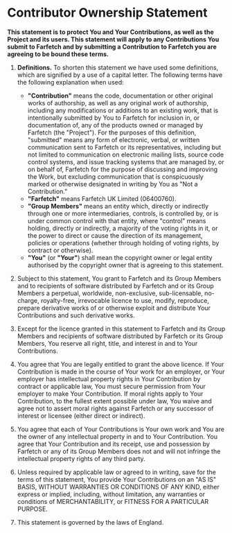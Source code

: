 # Contributor Ownership Statement

**This statement is to protect You and Your Contributions, as well as the Project and its users. This statement will apply to any Contributions You submit to Farfetch and by submitting a Contribution to Farfetch you are agreeing to be bound these terms.**

1. **Definitions.** To shorten this statement we have used some definitions, which are signified by a use of a capital letter. The following terms have the following explanation when used:
	- **"Contribution"** means the code, documentation or other original works of authorship, as well as any original work of authorship, including any modifications or additions to an existing work, that is intentionally submitted by You to Farfetch for inclusion in, or documentation of, any of the products owned or managed by Farfetch (the "Project"). For the purposes of this definition, "submitted" means any form of electronic, verbal, or written communication sent to Farfetch or its representatives, including but not limited to communication on electronic mailing lists, source code control systems, and issue tracking systems that are managed by, or on behalf of, Farfetch for the purpose of discussing and improving the Work, but excluding communication that is conspicuously marked or otherwise designated in writing by You as "Not a Contribution."
	- **"Farfetch"** means Farfetch UK Limited (06400760).
	- **"Group Members"** means an entity which, directly or indirectly through one or more intermediaries, controls, is controlled by, or is under common control with that entity, where "control" means holding, directly or indirectly, a majority of the voting rights in it, or the power to direct or cause the direction of its management, policies or operations (whether through holding of voting rights, by contract or otherwise).
	- **"You"** (or **"Your"**) shall mean the copyright owner or legal entity authorised by the copyright owner that is agreeing to this statement. 

2. Subject to this statement, You grant to Farfetch and its Group Members and to recipients of software distributed by Farfetch and or its Group Members a perpetual, worldwide, non-exclusive, sub-licensable, no-charge, royalty-free, irrevocable licence to use, modify, reproduce, prepare derivative works of or otherwise exploit and distribute Your Contributions and such derivative works.

3. Except for the licence granted in this statement to Farfetch and its Group Members and recipients of software distributed by Farfetch or its Group Members, You reserve all right, title, and interest in and to Your Contributions.

4. You agree that You are legally entitled to grant the above licence.  If Your Contribution is made in the course of Your work for an employer, or Your employer has intellectual property rights in Your Contribution by contract or applicable law, You must secure permission from Your employer to make Your Contribution. If moral rights apply to Your Contribution, to the fullest extent possible under law, You waive and agree not to assert moral rights against Farfetch or any successor of interest or licensee (either direct or indirect).

5. You agree that each of Your Contributions is Your own work and You are the owner of any intellectual property in and to Your Contribution. You agree that Your Contribution and its receipt, use and possession by Farfetch or any of its Group Members does not and will not infringe the intellectual property rights of any third party. 

6. Unless required by applicable law or agreed to in writing, save for the terms of this statement, You provide Your Contributions on an "AS IS" BASIS, WITHOUT WARRANTIES OR CONDITIONS OF ANY KIND, either express or implied, including, without limitation, any warranties or conditions of MERCHANTABILITY, or FITNESS FOR A PARTICULAR PURPOSE. 

7. This statement is governed by the laws of England.